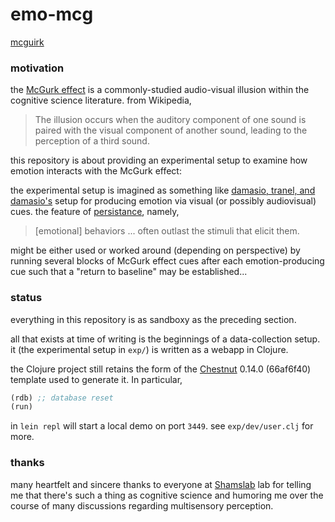 # emo-mcg

[mcguirk](doc/img/coach.jpg)

### motivation

the [McGurk effect](https://en.wikipedia.org/wiki/McGurk_effect)
is a commonly-studied audio-visual illusion within the
cognitive science literature.  from Wikipedia,

> The illusion occurs when the auditory component of one sound is paired with the visual component of another sound, leading to the perception of a third sound.

this repository is about providing an experimental setup to
examine how emotion interacts with the McGurk effect:

the experimental setup is imagined as something like
[damasio, tranel, and damasio's](doc/damasios_tranel__1991.pdf)
setup for producing emotion via visual (or possibly audiovisual)
cues.
the feature of [persistance](doc/anderson__2014.pdf), namely,

> [emotional] behaviors ... often outlast the stimuli that elicit them.

might be either used or worked around (depending on perspective)
by running several blocks of McGurk effect cues after each
emotion-producing cue such that a "return to baseline" may be
established...

### status

everything in this repository is as sandboxy as the preceding
section.

all that exists at time of writing is the beginnings of a
data-collection setup.  it (the experimental setup in `exp/`) is
written as a webapp in Clojure.

the Clojure project still retains the form of the
[Chestnut](http://plexus.github.io/chestnut/) 0.14.0 (66af6f40)
template used to generate it.  In particular,

```clojure
(rdb) ;; database reset
(run)
```

in `lein repl` will start a local demo on port `3449`.
see `exp/dev/user.clj` for more.

### thanks

many heartfelt and sincere thanks to everyone at
[Shamslab](https://shamslab.psych.ucla.edu/people/) lab
for telling me that there's such a thing as cognitive science
and humoring me over the course of many discussions regarding
multisensory perception.

